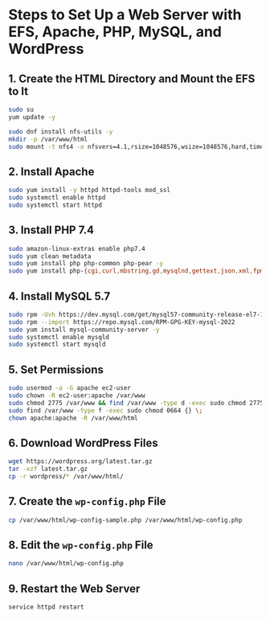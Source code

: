 # Steps to Set Up a Web Server with EFS, Apache, PHP, MySQL, and WordPress

## 1. Create the HTML Directory and Mount the EFS to It
```bash
sudo su
yum update -y

sudo dnf install nfs-utils -y
mkdir -p /var/www/html
sudo mount -t nfs4 -o nfsvers=4.1,rsize=1048576,wsize=1048576,hard,timeo=600,retrans=2,noresvport fs-03c9b3354880b36a6.efs.us-east-1.amazonaws.com:/ /var/www/html
```

## 2. Install Apache
```bash
sudo yum install -y httpd httpd-tools mod_ssl
sudo systemctl enable httpd 
sudo systemctl start httpd
```

## 3. Install PHP 7.4
```bash
sudo amazon-linux-extras enable php7.4
sudo yum clean metadata
sudo yum install php php-common php-pear -y
sudo yum install php-{cgi,curl,mbstring,gd,mysqlnd,gettext,json,xml,fpm,intl,zip} -y
```

## 4. Install MySQL 5.7
```bash
sudo rpm -Uvh https://dev.mysql.com/get/mysql57-community-release-el7-11.noarch.rpm
sudo rpm --import https://repo.mysql.com/RPM-GPG-KEY-mysql-2022
sudo yum install mysql-community-server -y
sudo systemctl enable mysqld
sudo systemctl start mysqld
```

## 5. Set Permissions
```bash
sudo usermod -a -G apache ec2-user
sudo chown -R ec2-user:apache /var/www
sudo chmod 2775 /var/www && find /var/www -type d -exec sudo chmod 2775 {} \;
sudo find /var/www -type f -exec sudo chmod 0664 {} \;
chown apache:apache -R /var/www/html 
```

## 6. Download WordPress Files
```bash
wget https://wordpress.org/latest.tar.gz
tar -xzf latest.tar.gz
cp -r wordpress/* /var/www/html/
```

## 7. Create the `wp-config.php` File
```bash
cp /var/www/html/wp-config-sample.php /var/www/html/wp-config.php
```

## 8. Edit the `wp-config.php` File
```bash
nano /var/www/html/wp-config.php
```

## 9. Restart the Web Server
```bash
service httpd restart
```
```
